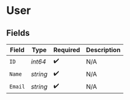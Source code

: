 # User


## Fields

| Field              | Type               | Required           | Description        |
| ------------------ | ------------------ | ------------------ | ------------------ |
| `ID`               | *int64*            | :heavy_check_mark: | N/A                |
| `Name`             | *string*           | :heavy_check_mark: | N/A                |
| `Email`            | *string*           | :heavy_check_mark: | N/A                |